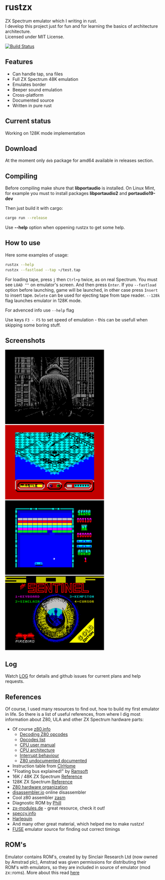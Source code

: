 # rustzx
ZX Spectrum emulator which I writing in rust.   
I develop this project just for fun and for learning the basics of architecture architecture.  
Licensed under MIT License.

[![Build Status](https://travis-ci.org/pacmancoder/rustzx.svg?branch=master)](https://travis-ci.org/pacmancoder/rustzx)
## Features
- Can handle tap, sna files
- Full ZX Spectrum 48K emulation
- Emulates border
- Beeper sound emulation
- Cross-platform
- Documented source
- Written in pure rust  

## Current status  
Working on 128K mode implementation

## Download
At the moment only `deb` package for amd64 available in releases section.
## Compiling
Before compiling make shure that **libportaudio** is
installed.
On Linux Mint, for example you must to install packages **libportaudio2** and
**portaudio19-dev**  

Then just build it with cargo:

```bash
cargo run --release
```
Use **--help** option when oppening rustzx to get some help.  

## How to use
Here some examples of usage:
```bash
rustzx --help
rustzx --fastload --tap ~/test.tap
```
For loading tape, press `j` then `Ctrl+p` twice, as on real Spectrum.
You must see `LOAD ""` on emulator's screen. And then press `Enter`.
If you `--fastload` option before launching, game will be launched, in other
case press `Insert` to insert tape. `Delete` can be used for ejecting tape from
tape reader. `--128k` flag launches emulator in 128K mode.  

For advenced info use `--help` flag

Use keys `F3 - F5` to set speed of emulation - this can be usefull when skipping some boring stuff.

## Screenshots
![](screenshots/rain.png)
![](screenshots/q.png)   
![](screenshots/arkanoid.png)
![](screenshots/sentinel.png)
## Log
Watch [LOG](LOG.md) for details and github issues
for current plans and help requests.
## References
Of course, I used many resources to find out, how to build my first
emulator in life. So there is a list of useful references, from where I dig most information about Z80, ULA and other ZX Spectrum hardware parts:  
- Of course [z80.info](http://www.z80.info/)
    - [Decoding Z80 opcodes](http://www.z80.info/decoding.htm)
    - [Opcodes list](http://www.z80.info/z80code.txt)
    - [CPU user manual](http://www.z80.info/zip/z80cpu_um.pdf)
    - [CPU architecture](http://www.z80.info/z80arki.htm)
    - [Interrupt behaviour](http://www.z80.info/interrup.htm)
    - [Z80 undocumented documented](http://www.z80.info/zip/z80-documented.pdf)
- Instruction table from [ClrHome](http://clrhome.org/table/)
- "Floating bus explained!" by [Ramsoft](http://ramsoft.bbk.org.omegahg.com/floatingbus.html)
- 16K / 48K ZX Spectrum [Reference](http://www.worldofspectrum.org/faq/reference/48kreference.htm)
- 128K ZX Spectrum [Reference](http://www.worldofspectrum.org/faq/reference/128kreference.htm)
- [Z80 hardware organization](http://www.msxarchive.nl/pub/msx/mirrors/msx2.com/zaks/z80prg02.htm)
- [disassembler.io](https://www.onlinedisassembler.com) online disassembler
- Cool z80 assembler [zasm](http://k1.spdns.de/Develop/Projects/zasm-4.0/Distributions/)
- Diagnostic ROM by [Phill](http://www.retroleum.co.uk/electronics-articles/a-diagnostic-rom-image-for-the-zx-spectrum/)
- [zx-modules.de](http://www.zx-modules.de/) - great resource, check it out!
- [speccy.info](http://speccy.info)
- [Harlequin](http://www.zxdesign.info/harlequin.shtml)
- And many other great material, which helped me to make rustzx!
- [FUSE](http://fuse-emulator.sourceforge.net/) emulator source for finding out correct timings
## ROM's
Emulator contains ROM's, created by by Sinclair Research Ltd (now owned by Amstrad plc),
Amstrad was given permissions for distributing their ROM's with emulators, so they are
included in source of emulator (mod zx::roms). More about this read [here](https://groups.google.com/forum/?hl=en#!msg/comp.sys.amstrad.8bit/HtpBU2Bzv_U/HhNDSU3MksAJ)
